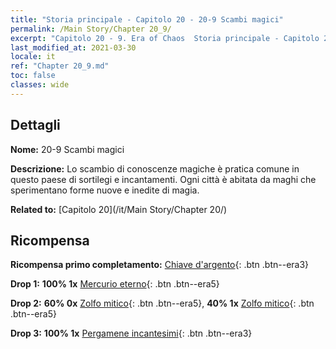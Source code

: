 ```yaml
---
title: "Storia principale - Capitolo 20 - 20-9 Scambi magici"
permalink: /Main Story/Chapter 20_9/
excerpt: "Capitolo 20 - 9. Era of Chaos  Storia principale - Capitolo 20_9. 20-9 Scambi magici"
last_modified_at: 2021-03-30
locale: it
ref: "Chapter 20_9.md"
toc: false
classes: wide
---
```


## Dettagli

 **Nome:** 20-9 Scambi magici

 **Descrizione:** Lo scambio di conoscenze magiche è pratica comune in questo paese di sortilegi e incantamenti. Ogni città è abitata da maghi che sperimentano forme nuove e inedite di magia.

 **Related to:** [Capitolo 20](/it/Main Story/Chapter 20/)

## Ricompensa

 **Ricompensa primo completamento:** [Chiave d'argento](/it/Items/con_693/){: .btn .btn--era3}

 **Drop 1:** **100% 1x** [Mercurio eterno](/it/Items/mat_70/){: .btn .btn--era5}

 **Drop 2:** **60% 0x** [Zolfo mitico](/it/Items/mat_64/){: .btn .btn--era5}, **40% 1x** [Zolfo mitico](/it/Items/mat_64/){: .btn .btn--era5}

 **Drop 3:** **100% 1x** [Pergamene incantesimi](/it/Items/con_694/){: .btn .btn--era3}

